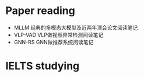 Paper reading
======

* MLLM
  经典的多模态大模型及近两年顶会论文阅读笔记
* VLP-VAD
  VLP做视频异常检测阅读笔记
* GNN-RS
  GNN做推荐系统阅读笔记

IELTS studying
======

